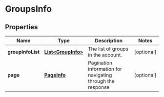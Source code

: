 
# GroupsInfo

## Properties
Name | Type | Description | Notes
------------ | ------------- | ------------- | -------------
**groupInfoList** | [**List&lt;GroupInfo&gt;**](GroupInfo.md) | The list of groups in the account. |  [optional]
**page** | [**PageInfo**](PageInfo.md) | Pagination information for navigating through the response |  [optional]



